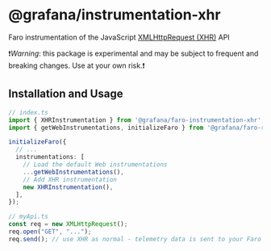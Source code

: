 # @grafana/instrumentation-xhr

Faro instrumentation of the JavaScript [XMLHttpRequest (XHR)](https://developer.mozilla.org/en-US/docs/Glossary/XMLHttpRequest) API

❗️*Warning*: this package is experimental and may be subject to frequent and breaking changes.
Use at your own risk.❗️

## Installation and Usage

```ts
// index.ts
import { XHRInstrumentation } from '@grafana/faro-instrumentation-xhr';
import { getWebInstrumentations, initializeFaro } from '@grafana/faro-react';

initializeFaro({
  // ...
  instrumentations: [
    // Load the default Web instrumentations
    ...getWebInstrumentations(),
    // Add XHR instrumentation
    new XHRInstrumentation(),
  ],
});

// myApi.ts
const req = new XMLHttpRequest();
req.open("GET", "...");
req.send(); // use XHR as normal - telemetry data is sent to your Faro endpoint
```
